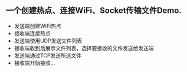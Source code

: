 ## **一个创建热点、连接WiFi、Socket传输文件Demo.**</br>
[](https://github.com/WhoIsAA/SocketDemo/blob/master/screenshot/mx5.gif)[](https://github.com/WhoIsAA/SocketDemo/blob/master/screenshot/mi5.gif)
- 发送端创建WiFi热点
- 接收端连接热点
- 发送端使用UDP发送文件列表
- 接收端收到后展示文件列表，选择要接收的文件发送给发送端
- 发送端通过TCP发送所选文件
- 接收端开始接收...

